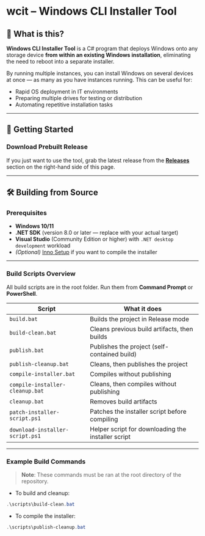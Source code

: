 # wcit – Windows CLI Installer Tool  

## 📌 What is this?  
**Windows CLI Installer Tool** is a C# program that deploys Windows onto any storage device **from within an existing Windows installation**, eliminating the need to reboot into a separate installer.  

By running multiple instances, you can install Windows on several devices at once — as many as you have instances running. This can be useful for:  
- Rapid OS deployment in IT environments  
- Preparing multiple drives for testing or distribution  
- Automating repetitive installation tasks  

---

## 🚀 Getting Started  

### Download Prebuilt Release  
If you just want to use the tool, grab the latest release from the **[Releases](../../releases)** section on the right-hand side of this page.  

---

## 🛠 Building from Source  

### Prerequisites  
- **Windows 10/11**  
- **.NET SDK** (version 8.0 or later — replace with your actual target)  
- **Visual Studio** (Community Edition or higher) with `.NET desktop development` workload  
- *(Optional)* [Inno Setup](https://jrsoftware.org/isinfo.php) if you want to compile the installer  

---

### Build Scripts Overview  

All build scripts are in the root folder. Run them from **Command Prompt** or **PowerShell**.  

| Script | What it does |
|--------|--------------|
| `build.bat` | Builds the project in Release mode |
| `build-clean.bat` | Cleans previous build artifacts, then builds |
| `publish.bat` | Publishes the project (self-contained build) |
| `publish-cleanup.bat` | Cleans, then publishes the project |
| `compile-installer.bat` | Compiles without publishing |
| `compile-installer-cleanup.bat` | Cleans, then compiles without publishing |
| `cleanup.bat` | Removes build artifacts |
| `patch-installer-script.ps1` | Patches the installer script before compiling |
| `download-installer-script.ps1` | Helper script for downloading the installer script |

---

### Example Build Commands  
> **Note**: These commands must be ran at the root directory of the repository.

- To build and cleanup:
```powershell
.\scripts\build-clean.bat
```
- To compile the installer:
```powershell
.\scripts\publish-cleanup.bat
```

